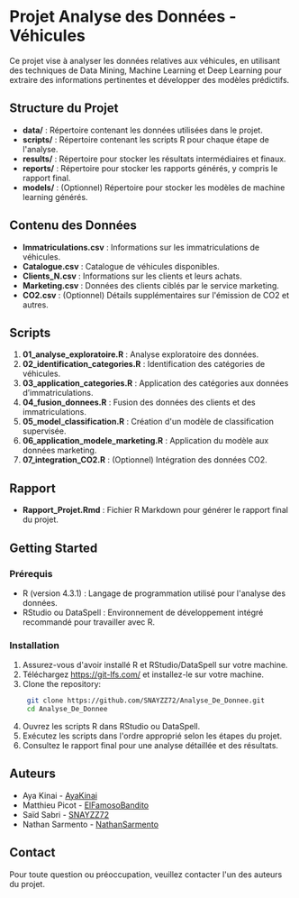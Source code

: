 # Projet Analyse des Données - Véhicules

Ce projet vise à analyser les données relatives aux véhicules, en utilisant des techniques de Data Mining, Machine Learning et Deep Learning pour extraire des informations pertinentes et développer des modèles prédictifs.

## Structure du Projet

- **data/** : Répertoire contenant les données utilisées dans le projet.
- **scripts/** : Répertoire contenant les scripts R pour chaque étape de l'analyse.
- **results/** : Répertoire pour stocker les résultats intermédiaires et finaux.
- **reports/** : Répertoire pour stocker les rapports générés, y compris le rapport final.
- **models/** : (Optionnel) Répertoire pour stocker les modèles de machine learning générés.

## Contenu des Données

- **Immatriculations.csv** : Informations sur les immatriculations de véhicules.
- **Catalogue.csv** : Catalogue de véhicules disponibles.
- **Clients_N.csv** : Informations sur les clients et leurs achats.
- **Marketing.csv** : Données des clients ciblés par le service marketing.
- **CO2.csv** : (Optionnel) Détails supplémentaires sur l'émission de CO2 et autres.

## Scripts

1. **01_analyse_exploratoire.R** : Analyse exploratoire des données.
2. **02_identification_categories.R** : Identification des catégories de véhicules.
3. **03_application_categories.R** : Application des catégories aux données d’immatriculations.
4. **04_fusion_donnees.R** : Fusion des données des clients et des immatriculations.
5. **05_model_classification.R** : Création d'un modèle de classification supervisée.
6. **06_application_modele_marketing.R** : Application du modèle aux données marketing.
7. **07_integration_CO2.R** : (Optionnel) Intégration des données CO2.

## Rapport

- **Rapport_Projet.Rmd** : Fichier R Markdown pour générer le rapport final du projet.

## Getting Started

### Prérequis

- R (version 4.3.1) : Langage de programmation utilisé pour l'analyse des données.
- RStudio ou DataSpell : Environnement de développement intégré recommandé pour travailler avec R.


### Installation
1. Assurez-vous d'avoir installé R et RStudio/DataSpell sur votre machine.
2. Téléchargez https://git-lfs.com/ et installez-le sur votre machine.
3. Clone the repository:
   ```bash
    git clone https://github.com/SNAYZZ72/Analyse_De_Donnee.git
    cd Analyse_De_Donnee
    ```
4. Ouvrez les scripts R dans RStudio ou DataSpell.
5. Exécutez les scripts dans l'ordre approprié selon les étapes du projet.
6. Consultez le rapport final pour une analyse détaillée et des résultats.


## Auteurs

- Aya Kinai - [AyaKinai](https://github.com/Ayakinani)
- Matthieu Picot - [ElFamosoBandito](https://github.com/ElFamosoBandito)
- Saïd Sabri - [SNAYZZ72](https://github.com/SNAYZZ72)
- Nathan Sarmento - [NathanSarmento](https://github.com/NathanSarmento)

## Contact

Pour toute question ou préoccupation, veuillez contacter l'un des auteurs du projet.